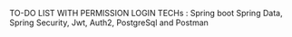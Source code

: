 TO-DO LIST WITH PERMISSION LOGIN 
TECHs : Spring boot Spring Data, Spring Security, Jwt, Auth2, PostgreSql and Postman 
